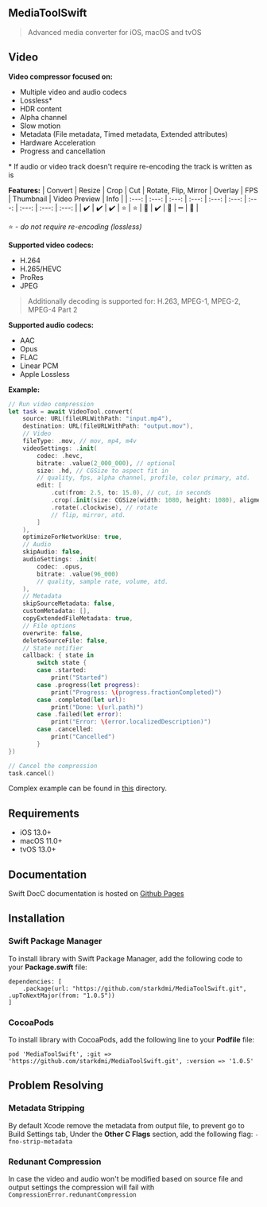 ## MediaToolSwift
> Advanced media converter for iOS, macOS and tvOS

## Video
__Video compressor focused on:__
- Multiple video and audio codecs
- Lossless*
- HDR content
- Alpha channel
- Slow motion
- Metadata (File metadata, Timed metadata, Extended attributes)
- Hardware Acceleration
- Progress and cancellation

\* If audio or video track doesn't require re-encoding the track is written as is

__Features:__
| Convert | Resize | Crop | Cut | Rotate, Flip, Mirror | Overlay | FPS | Thumbnail | Video Preview | Info |
| :---: | :---: | :---: | :---: | :---: | :---: | :---: | :---: | :---: | :---: |
| ✔️ | ✔️ | ✔️ | ⭐️ | ⭐️ | 🚧 | ✔️ | 🚧 | ➖ | 🚧 |

⭐️ - _do not require re-encoding (lossless)_

__Supported video codecs:__
- H.264
- H.265/HEVC
- ProRes
- JPEG

> Additionally decoding is supported for: H.263, MPEG-1, MPEG-2, MPEG-4 Part 2

__Supported audio codecs:__
- AAC
- Opus
- FLAC
- Linear PCM
- Apple Lossless

__Example:__
```Swift
// Run video compression
let task = await VideoTool.convert(
    source: URL(fileURLWithPath: "input.mp4"),
    destination: URL(fileURLWithPath: "output.mov"),
    // Video
    fileType: .mov, // mov, mp4, m4v
    videoSettings: .init(
        codec: .hevc,
        bitrate: .value(2_000_000), // optional
        size: .hd, // CGSize to aspect fit in
        // quality, fps, alpha channel, profile, color primary, atd.
        edit: [
            .cut(from: 2.5, to: 15.0), // cut, in seconds
            .crop(.init(size: CGSize(width: 1080, height: 1080), aligment: .center)), // crop center
            .rotate(.clockwise), // rotate
            // flip, mirror, atd.
        ]
    ),
    optimizeForNetworkUse: true,
    // Audio
    skipAudio: false,
    audioSettings: .init(
        codec: .opus,
        bitrate: .value(96_000)
        // quality, sample rate, volume, atd.
    ),
    // Metadata
    skipSourceMetadata: false,
    customMetadata: [],
    copyExtendedFileMetadata: true,
    // File options
    overwrite: false,
    deleteSourceFile: false,
    // State notifier
    callback: { state in
        switch state {
        case .started:
            print("Started")
        case .progress(let progress):
            print("Progress: \(progress.fractionCompleted)")
        case .completed(let url):
            print("Done: \(url.path)")
        case .failed(let error):
            print("Error: \(error.localizedDescription)")
        case .cancelled:
            print("Cancelled")
        }
})

// Cancel the compression
task.cancel()
```
Complex example can be found in [this](./Example/) directory.

## Requirements
* iOS 13.0+
* macOS 11.0+
* tvOS 13.0+

## Documentation
Swift DocC documentation is hosted on [Github Pages](https://starkdmi.github.io/MediaToolSwift/documentation/mediatoolswift)

## Installation
### Swift Package Manager
To install library with Swift Package Manager, add the following code to your __Package.swift__ file:
```
dependencies: [
    .package(url: "https://github.com/starkdmi/MediaToolSwift.git", .upToNextMajor(from: "1.0.5"))
]
```

### CocoaPods
To install library with CocoaPods, add the following line to your __Podfile__ file:
```
pod 'MediaToolSwift', :git => 'https://github.com/starkdmi/MediaToolSwift.git', :version => '1.0.5'
```

## Problem Resolving
### Metadata Stripping
By default Xcode remove the metadata from output file, to prevent go to Build Settings tab, Under the __Other C Flags__ section, add the following flag: ```-fno-strip-metadata```

### Redunant Compression
In case the video and audio won't be modified based on source file and output settings the compression will fail with ```CompressionError.redunantCompression```
